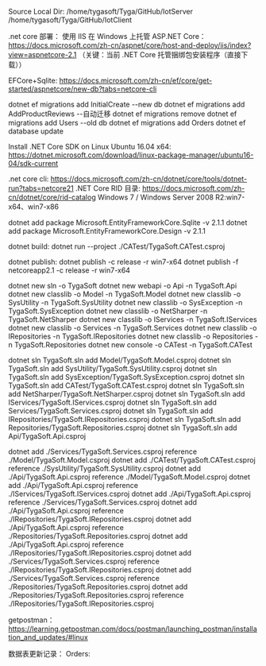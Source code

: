 
Source Local Dir:
/home/tygasoft/Tyga/GitHub/IotServer
/home/tygasoft/Tyga/GitHub/IotClient

.net core 部署：
使用 IIS 在 Windows 上托管 ASP.NET Core：
https://docs.microsoft.com/zh-cn/aspnet/core/host-and-deploy/iis/index?view=aspnetcore-2.1 （关键：当前 .NET Core 托管捆绑包安装程序（直接下载））

EFCore+Sqlite:
https://docs.microsoft.com/zh-cn/ef/core/get-started/aspnetcore/new-db?tabs=netcore-cli

dotnet ef migrations add InitialCreate  --new db
dotnet ef migrations add AddProductReviews  --自动迁移
dotnet ef migrations remove
dotnet ef migrations add Users  --old db
dotnet ef migrations add Orders 
dotnet ef database update

Install .NET Core SDK on Linux Ubuntu 16.04 x64:
https://dotnet.microsoft.com/download/linux-package-manager/ubuntu16-04/sdk-current

.net core cli:
https://docs.microsoft.com/zh-cn/dotnet/core/tools/dotnet-run?tabs=netcore21
.NET Core RID 目录:
https://docs.microsoft.com/zh-cn/dotnet/core/rid-catalog
Windows 7 / Windows Server 2008 R2:win7-x64、win7-x86

dotnet add package Microsoft.EntityFrameworkCore.Sqlite -v 2.1.1
dotnet add package Microsoft.EntityFrameworkCore.Design -v 2.1.1

dotnet build:
dotnet run --project ./CATest/TygaSoft.CATest.csproj

dotnet publish:
dotnet publish -c release -r win7-x64 
dotnet publish -f netcoreapp2.1 -c release -r win7-x64 

dotnet new sln -o TygaSoft
dotnet new webapi -o Api -n TygaSoft.Api
dotnet new classlib -o Model -n TygaSoft.Model
dotnet new classlib -o SysUtility -n TygaSoft.SysUtility
dotnet new classlib -o SysException -n TygaSoft.SysException
dotnet new classlib -o NetSharper -n TygaSoft.NetSharper
dotnet new classlib -o IServices -n TygaSoft.IServices
dotnet new classlib -o Services -n TygaSoft.Services
dotnet new classlib -o IRepositories -n TygaSoft.IRepositories
dotnet new classlib -o Repositories -n TygaSoft.Repositories
dotnet new console -o CATest -n TygaSoft.CATest

dotnet sln TygaSoft.sln add Model/TygaSoft.Model.csproj
dotnet sln TygaSoft.sln add SysUtility/TygaSoft.SysUtility.csproj
dotnet sln TygaSoft.sln add SysException/TygaSoft.SysException.csproj
dotnet sln TygaSoft.sln add CATest/TygaSoft.CATest.csproj
dotnet sln TygaSoft.sln add NetSharper/TygaSoft.NetSharper.csproj
dotnet sln TygaSoft.sln add IServices/TygaSoft.IServices.csproj
dotnet sln TygaSoft.sln add Services/TygaSoft.Services.csproj
dotnet sln TygaSoft.sln add IRepositories/TygaSoft.IRepositories.csproj
dotnet sln TygaSoft.sln add Repositories/TygaSoft.Repositories.csproj
dotnet sln TygaSoft.sln add Api/TygaSoft.Api.csproj

dotnet add ./Services/TygaSoft.Services.csproj reference ./Model/TygaSoft.Model.csproj 
dotnet add ./CATest/TygaSoft.CATest.csproj reference ./SysUtility/TygaSoft.SysUtility.csproj
dotnet add ./Api/TygaSoft.Api.csproj reference ./Model/TygaSoft.Model.csproj 
dotnet add ./Api/TygaSoft.Api.csproj reference ./IServices/TygaSoft.IServices.csproj 
dotnet add ./Api/TygaSoft.Api.csproj reference ./Services/TygaSoft.Services.csproj 
dotnet add ./Api/TygaSoft.Api.csproj reference ./IRepositories/TygaSoft.IRepositories.csproj 
dotnet add ./Api/TygaSoft.Api.csproj reference ./Repositories/TygaSoft.Repositories.csproj 
dotnet add ./Api/TygaSoft.Api.csproj reference ./IRepositories/TygaSoft.IRepositories.csproj 
dotnet add ./Services/TygaSoft.Services.csproj reference ./IRepositories/TygaSoft.IRepositories.csproj 
dotnet add ./Services/TygaSoft.Services.csproj reference ./Repositories/TygaSoft.Repositories.csproj 
dotnet add ./Repositories/TygaSoft.Repositories.csproj reference ./IRepositories/TygaSoft.IRepositories.csproj 

getpostman：
https://learning.getpostman.com/docs/postman/launching_postman/installation_and_updates/#linux

数据表更新记录：
Orders: